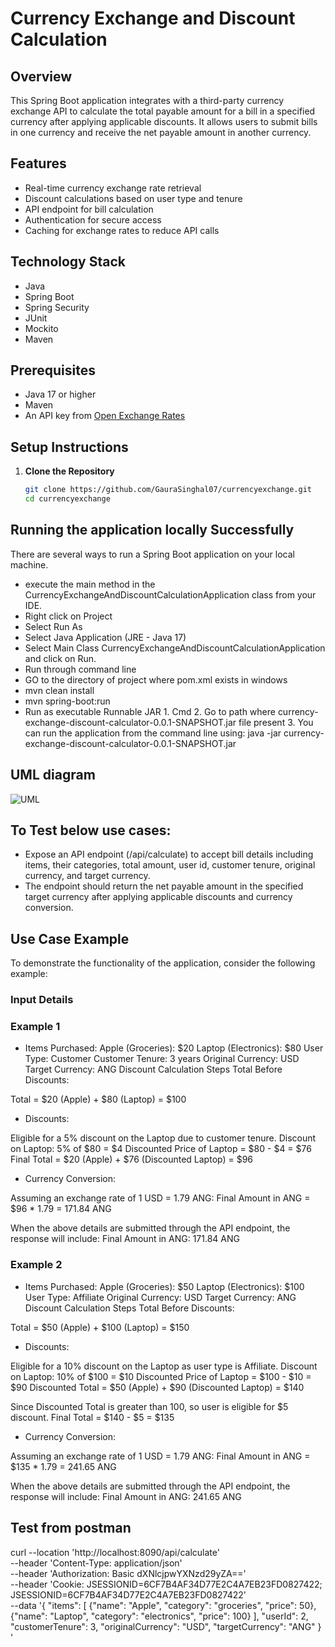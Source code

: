 # Currency Exchange and Discount Calculation

## Overview
This Spring Boot application integrates with a third-party currency exchange API to calculate the total payable amount for a bill in a specified currency after applying applicable discounts. It allows users to submit bills in one currency and receive the net payable amount in another currency.

## Features
- Real-time currency exchange rate retrieval
- Discount calculations based on user type and tenure
- API endpoint for bill calculation
- Authentication for secure access
- Caching for exchange rates to reduce API calls

## Technology Stack
- Java
- Spring Boot
- Spring Security
- JUnit
- Mockito
- Maven

## Prerequisites
- Java 17 or higher
- Maven
- An API key from [Open Exchange Rates](https://openexchangerates.org/)

## Setup Instructions

1. **Clone the Repository**
   ```bash
   git clone https://github.com/GauraSinghal07/currencyexchange.git
   cd currencyexchange


## Running the application locally Successfully
There are several ways to run a Spring Boot application on your local machine.

- execute the main method in the CurrencyExchangeAndDiscountCalculationApplication class from your IDE.
- Right click on Project
- Select Run As
- Select Java Application (JRE - Java 17)
- Select Main Class CurrencyExchangeAndDiscountCalculationApplication and click on Run.
- Run through command line
- GO to the directory of project where pom.xml exists in windows
- mvn clean install
- mvn spring-boot:run
- Run as executable Runnable JAR 1. Cmd 2. Go to path where currency-exchange-discount-calculator-0.0.1-SNAPSHOT.jar file present 3. You can run the application from the command line using: java -jar currency-exchange-discount-calculator-0.0.1-SNAPSHOT.jar

## UML diagram

![UML](https://github.com/user-attachments/assets/2a1dc7f2-89eb-40b8-afa5-d9c9bcc3a4a0)

## To Test below use cases:
- Expose an API endpoint (/api/calculate) to accept bill details including items, their categories, total amount, user id, customer tenure, original currency, and target currency. 
- The endpoint should return the net payable amount in the specified target currency after applying applicable discounts and currency conversion.


## Use Case Example
To demonstrate the functionality of the application, consider the following example:

### Input Details
### Example 1
- Items Purchased:
Apple (Groceries): $20
Laptop (Electronics): $80
User Type: Customer
Customer Tenure: 3 years
Original Currency: USD
Target Currency: ANG
Discount Calculation Steps
Total Before Discounts:

Total = $20 (Apple) + $80 (Laptop) = $100

- Discounts:

Eligible for a 5% discount on the Laptop due to customer tenure.
Discount on Laptop: 5% of $80 = $4
Discounted Price of Laptop = $80 - $4 = $76
Final Total = $20 (Apple) + $76 (Discounted Laptop) = $96

- Currency Conversion:

Assuming an exchange rate of 1 USD = 1.79 ANG:
Final Amount in ANG = $96 * 1.79 = 171.84 ANG

When the above details are submitted through the API endpoint, the response will include:
Final Amount in ANG: 171.84 ANG


 ### Example 2
- Items Purchased:
Apple (Groceries): $50
Laptop (Electronics): $100
User Type: Affiliate
Original Currency: USD
Target Currency: ANG
Discount Calculation Steps
Total Before Discounts:

Total = $50 (Apple) + $100 (Laptop) = $150

- Discounts:

Eligible for a 10% discount on the Laptop as user type is Affiliate.
Discount on Laptop: 10% of $100 = $10
Discounted Price of Laptop = $100 - $10 = $90
Discounted Total = $50 (Apple) + $90 (Discounted Laptop) = $140

Since Discounted Total is greater than 100, so user is eligible for $5 discount.
Final Total =  $140 - $5 = $135

- Currency Conversion:

Assuming an exchange rate of 1 USD = 1.79 ANG:
Final Amount in ANG = $135 * 1.79 = 241.65 ANG

When the above details are submitted through the API endpoint, the response will include:
Final Amount in ANG: 241.65 ANG

## Test from postman

curl --location 'http://localhost:8090/api/calculate' \
--header 'Content-Type: application/json' \
--header 'Authorization: Basic dXNlcjpwYXNzd29yZA==' \
--header 'Cookie: JSESSIONID=6CF7B4AF34D77E2C4A7EB23FD0827422; JSESSIONID=6CF7B4AF34D77E2C4A7EB23FD0827422' \
--data '{
"items": [
{"name": "Apple", "category": "groceries", "price": 50},
{"name": "Laptop", "category": "electronics", "price": 100}
],
"userId": 2,
"customerTenure": 3,
"originalCurrency": "USD",
"targetCurrency": "ANG"
}
'


